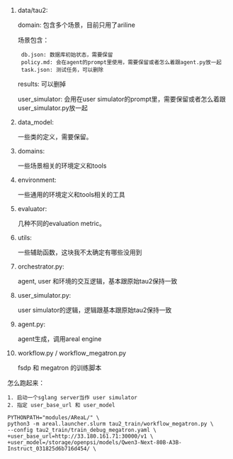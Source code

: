 

1. data/tau2:

    domain: 包含多个场景，目前只用了ariline
        
    场景包含：
        
        db.json: 数据库初始状态，需要保留
        policy.md: 会在agent的prompt里使用，需要保留或者怎么着跟agent.py放一起
        task.json: 测试任务，可以删除


    results:
        可以删掉

    user_simulator:
        会用在user simulator的prompt里，需要保留或者怎么着跟user_simulator.py放一起

2. data_model:
    
    一些类的定义，需要保留。

3. domains:
    
    一些场景相关的环境定义和tools

4. environment:

    一些通用的环境定义和tools相关的工具

5. evaluator:
    
    几种不同的evaluation metric。

6. utils:
    
    一些辅助函数，这块我不太确定有哪些没用到

7. orchestrator.py:
    
    agent, user 和环境的交互逻辑，基本跟原始tau2保持一致

8. user_simulator.py:

    user simulator的逻辑，逻辑跟基本跟原始tau2保持一致

9. agent.py:
    
    agent生成，调用areal engine

10. workflow.py  / workflow_megatron.py
    
    fsdp 和 megatron 的训练脚本


怎么跑起来：
    
    1. 启动一个sglang server当作 user simulator
    2. 指定 user_base_url 和 user_model

```
PYTHONPATH="modules/AReaL/" \
python3 -m areal.launcher.slurm tau2_train/workflow_megatron.py \
--config tau2_train/train_debug_megatron.yaml \
+user_base_url=http://33.180.161.71:30000/v1 \
+user_model=/storage/openpsi/models/Qwen3-Next-80B-A3B-Instruct_031825d6b716d454/ \
```



